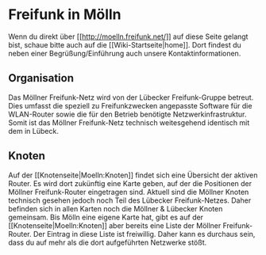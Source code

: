 # Freifunk in Mölln

Wenn du direkt über [[http://moelln.freifunk.net/]] auf diese Seite
gelangt bist, schaue bitte auch auf die
[[Wiki-Startseite|home]]. Dort findest du neben
einer Begrüßung/Einführung auch unsere Kontaktinformationen.

## Organisation
Das Möllner Freifunk-Netz wird von der Lübecker Freifunk-Gruppe betreut.
Dies umfasst die speziell zu Freifunkzwecken angepasste Software für die
WLAN-Router sowie die für den Betrieb benötigte Netzwerkinfrastruktur.
Somit ist das Möllner Freifunk-Netz technisch weitesgehend identisch mit
dem in Lübeck.

## Knoten
Auf der [[Knotenseite|Moelln:Knoten]] findet sich eine Übersicht der aktiven Router.
Es wird dort zukünftig eine Karte geben, auf der die Positionen der Möllner Freifunk-Router eingetragen sind. Aktuell sind die Möllner Knoten technisch gesehen jedoch noch Teil des Lübecker Freifunk-Netzes. Daher befinden sich in allen Karten noch die Möllner & Lübecker Knoten gemeinsam. Bis Mölln eine eigene Karte hat, gibt es auf der [[Knotenseite|Moelln:Knoten]] aber bereits eine Liste der Möllner Freifunk-Router. Der Eintrag in diese Liste ist freiwillig. Daher kann es durchaus sein, dass du auf mehr als die dort aufgeführten Netzwerke stößt.
